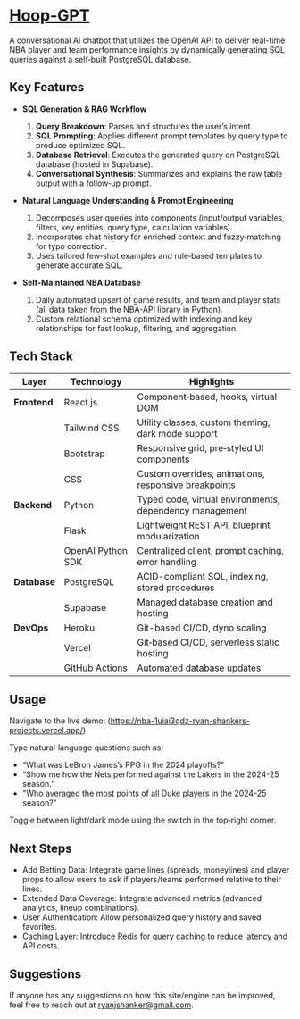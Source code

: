 # [Hoop-GPT](https://nba-1uiai3qdz-ryan-shankers-projects.vercel.app/)
A conversational AI chatbot that utilizes the OpenAI API to deliver real-time NBA player and team performance insights by dynamically generating SQL queries against a self‑built PostgreSQL database.

## Key Features
 
- **SQL Generation & RAG Workflow**  
  1. **Query Breakdown**: Parses and structures the user’s intent.  
  2. **SQL Prompting**: Applies different prompt templates by query type to produce optimized SQL.  
  3. **Database Retrieval**: Executes the generated query on PostgreSQL database (hosted in Supabase).  
  4. **Conversational Synthesis**: Summarizes and explains the raw table output with a follow‑up prompt.
 
- **Natural Language Understanding & Prompt Engineering**  
  1. Decomposes user queries into components (input/output variables, filters, key entities, query type, calculation variables).  
  2. Incorporates chat history for enriched context and fuzzy‑matching for typo correction.  
  3. Uses tailored few‑shot examples and rule‑based templates to generate accurate SQL.
 
- **Self‑Maintained NBA Database**  
  1. Daily automated upsert of game results, and team and player stats (all data taken from the NBA-API library in Python).  
  2. Custom relational schema optimized with indexing and key relationships for fast lookup, filtering, and aggregation.
 
## Tech Stack

| Layer            | Technology              | Highlights                                                 |
|------------------|-------------------------|------------------------------------------------------------|
| **Frontend**     | React.js                | Component‑based, hooks, virtual DOM                        |
|                  | Tailwind CSS            | Utility classes, custom theming, dark mode support         |
|                  | Bootstrap               | Responsive grid, pre‑styled UI components                  |
|                  | CSS                     | Custom overrides, animations, responsive breakpoints       |
| **Backend**      | Python                  | Typed code, virtual environments, dependency management    |
|                  | Flask                   | Lightweight REST API, blueprint modularization             |
|                  | OpenAI Python SDK       | Centralized client, prompt caching, error handling         |
| **Database**     | PostgreSQL              | ACID-compliant SQL, indexing, stored procedures            |
|                  | Supabase                | Managed database creation and hosting                      |
| **DevOps**       | Heroku                  | Git-based CI/CD, dyno scaling                              |
|                  | Vercel                  | Git‑based CI/CD, serverless static hosting                 |
|                  | GitHub Actions          | Automated database updates                                 |

## Usage
Navigate to the live demo: (https://nba-1uiai3qdz-ryan-shankers-projects.vercel.app/) 

Type natural‑language questions such as:
- “What was LeBron James’s PPG in the 2024 playoffs?”
- “Show me how the Nets performed against the Lakers in the 2024-25 season.”
- "Who averaged the most points of all Duke players in the 2024-25 season?"

Toggle between light/dark mode using the switch in the top‑right corner.

## Next Steps
- Add Betting Data: Integrate game lines (spreads, moneylines) and player props to allow users to ask if players/teams performed relative to their lines. 
- Extended Data Coverage: Integrate advanced metrics (advanced analytics, lineup combinations).
- User Authentication: Allow personalized query history and saved favorites.
- Caching Layer: Introduce Redis for query caching to reduce latency and API costs.

## Suggestions
If anyone has any suggestions on how this site/engine can be improved, feel free to reach out at ryanjshanker@gmail.com.
